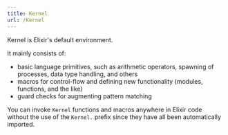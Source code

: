 ```yaml
---
title: Kernel
url: /Kernel
---
```


Kernel is Elixir's default environment.

It mainly consists of:

- basic language primitives, such as arithmetic operators, spawning of processes, data type handling, and others
- macros for control-flow and defining new functionality (modules, functions, and the like)
- guard checks for augmenting pattern matching

You can invoke `Kernel` functions and macros anywhere in Elixir code without the use of the `Kernel.` prefix since they have all been automatically imported.

